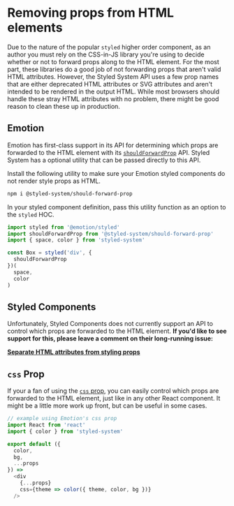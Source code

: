 
# Removing props from HTML elements

Due to the nature of the popular `styled` higher order component,
as an author you must rely on the CSS-in-JS library you're using to decide whether or not to forward props along to the HTML element.
For the most part, these libraries do a good job of not forwarding props that aren't valid HTML attributes.
However, the Styled System API uses a few prop names that are either deprecated HTML attributes or SVG attributes and aren't intended to be rendered in the output HTML.
While most browsers should handle these stray HTML attributes with no problem, there might be good reason to clean these up in production.

## Emotion

Emotion has first-class support in its API for determining which props are forwarded to the HTML element with its [`shouldForwardProp`](https://emotion.sh/docs/styled#customizing-prop-forwarding) API.
Styled System has a optional utility that can be passed directly to this API.

Install the following utility to make sure your Emotion styled components do not render style props as HTML.

```sh
npm i @styled-system/should-forward-prop
```

In your styled component definition, pass this utility function as an option to the `styled` HOC.

```js
import styled from '@emotion/styled'
import shouldForwardProp from '@styled-system/should-forward-prop'
import { space, color } from 'styled-system'

const Box = styled('div', {
  shouldForwardProp
})(
  space,
  color
)
```

## Styled Components

Unfortunately, Styled Components does not currently support an API to control which props are forwarded to the HTML element.
**If you'd like to see support for this, please leave a comment on their long-running issue:**

**[Separate HTML attributes from styling props][styled components issue]**

[styled components issue]: https://github.com/styled-components/styled-components/issues/439

## `css` Prop

If your a fan of using the [`css` prop][], you can easily control which props are forwarded to the HTML element, just like in any other React component. It might be a little more work up front, but can be useful in some cases.

```js
// example using Emotion's css prop
import React from 'react'
import { color } from 'styled-system'

export default ({
  color,
  bg,
  ...props
}) =>
  <div
    {...props}
    css={theme => color({ theme, color, bg })}
  />
```

[`css` prop]: https://emotion.sh/docs/css-prop
